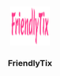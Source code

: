 <p align="center">
  <a href="https://github.com/sehermahmud/friendlytix">
    <img src="images/Friendlytix.png" alt="Logo" width="80" height="80">
  </a>

  <h3 align="center">FriendlyTix</h3>
</p>
